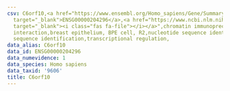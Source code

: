 ```yaml
---
csv: C6orf10,<a href="https://www.ensembl.org/Homo_sapiens/Gene/Summary?db=core;g=ENSG00000204296"
  target="_blank">ENSG00000204296</a>,<a href="https://www.ncbi.nlm.nih.gov/pubmed/22863008"
  target="_blank"><i class="fas fa-file"></i></a>",chromatin immunoprecipitation assay,direct
  interaction,breast epithelium, BPE cell, R2,nucleotide sequence identification,nucleotide
  sequence identification,transcriptional regulation,
data_alias: C6orf10
data_id: ENSG00000204296
data_numevidence: 1
data_species: Homo sapiens
data_taxid: '9606'
title: C6orf10
---
```

